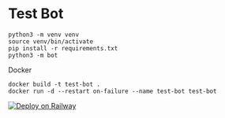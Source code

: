 # Test Bot

```
python3 -m venv venv
source venv/bin/activate
pip install -r requirements.txt
python3 -m bot
```
Docker 
```
docker build -t test-bot .
docker run -d --restart on-failure --name test-bot test-bot
```

[![Deploy on Railway](https://railway.app/button.svg)](https://railway.app/template/Q03brk?referralCode=umbdWf)
